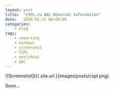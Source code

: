 ```yaml
---
layout: post
title:	"CSPL.ru AAC Reversal Information"
date:	2020-01-31 00:00:00
categories:
    - blog
tags:
    - reversing
    - windows
    - screenshot
    - CSPL
    - anticheat
    - AAC
---
```


![Screenshot]({{ site.url }}images/posts/cspl.png)


Soon...
